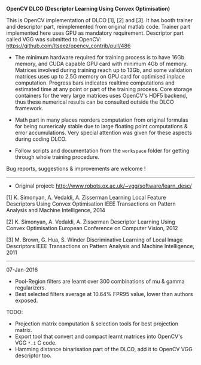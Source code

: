 
**OpenCV DLCO (Descriptor Learning Using Convex Optimisation)**


 This is OpenCV implementation of DLCO [1], [2] and [3]. It has booth trainer
and descriptor part, reimplemented from original matlab code. Trainer part
implemented here uses GPU as mandatory requirement. Descriptor part called
VGG was submitted to OpenCV: https://github.com/Itseez/opencv_contrib/pull/486

* The minimum hardware required for training process is to have 16Gb memory,
and CUDA capable GPU card with minimum 4Gb of memory. Matrices involved during
training reach up to 13Gb, and some validation matrices uses up to 2.5G memory
on GPU card for optimised inplace computation. Progress bars indicates realtime
computations and estimated time at any point or part of the training process.
Core storage containers for the very large matrices uses OpenCV's HDF5 backend,
thus these numerical results can be consulted outside the DLCO framework.

* Math part in many places reorders computation from original formulas for being
numericaly stable due to large floating point computations & error accumulations.
Very special attention was given for these aspects during coding DLCO.

* Follow scripts and documentation from the `workspace` folder for getting
through whole training procedure.


Bug reports, suggestions & improvements are welcome !
<cristian dot balint at gmail dot com>

---------------------------------------------------------------------------------------

* Original project: http://www.robots.ox.ac.uk/~vgg/software/learn_desc/

[1] K. Simonyan, A. Vedaldi, A. Zisserman
Learning Local Feature Descriptors Using Convex Optimisation
IEEE Transactions on Pattern Analysis and Machine Intelligence, 2014

[2] K. Simonyan, A. Vedaldi, A. Zisserman
Descriptor Learning Using Convex Optimisation
European Conference on Computer Vision, 2012

[3] M. Brown, G. Hua, S. Winder
Discriminative Learning of Local Image Descriptors
IEEE Transactions on Pattern Analysis and Machine Intelligence, 2011

---------------------------------------------------------------------------------------

07-Jan-2016

 - Pool-Region filters are learnt over 300 combinations of mu & gamma regularizers.
 - Best selected filters average at 10.64% FPR95 value, lower than authors exposed.

TODO:

 - Projection matrix computation & selection tools for best projection matrix.
 - Export tool that convert and compact learnt matrices into OpenCV's VGG `*.i` C code.
 - Hamming distance binarisation part of the DLCO, add it to OpenCV VGG descriptor too.
